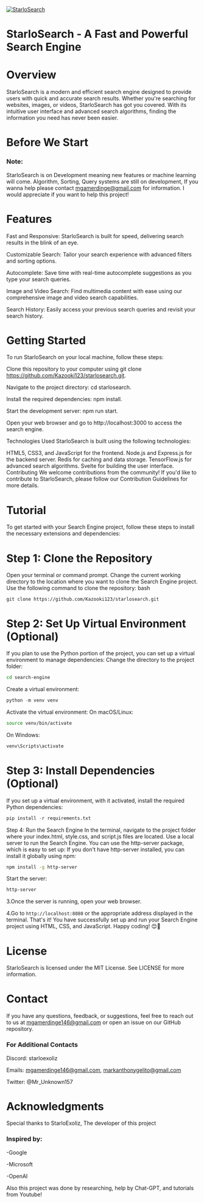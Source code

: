 [![StarloSearch](https://avatars.githubusercontent.com/u/139462470?s=48&v=4)](https://github.com/Kazooki123/starlosearch.git)

# StarloSearch - A Fast and Powerful Search Engine

# Overview
StarloSearch is a modern and efficient search engine designed to provide users with quick and accurate search results. Whether you're searching for websites, images, or videos, StarloSearch has got you covered. With its intuitive user interface and advanced search algorithms, finding the information you need has never been easier.

# Before We Start
### Note: 

StarloSearch is on Development meaning new features or machine learning will come. Algorithm, Sorting, Query systems are still on development, If you wanna help please contact mgamerdinge@gmail.com for information. I would appreciate if you want to help this project! 

# Features
Fast and Responsive: StarloSearch is built for speed, delivering search results in the blink of an eye.

Customizable Search: Tailor your search experience with advanced filters and sorting options.

Autocomplete: Save time with real-time autocomplete suggestions as you type your search queries.

Image and Video Search: Find multimedia content with ease using our comprehensive image and video search capabilities.

Search History: Easily access your previous search queries and revisit your search history.

# Getting Started
To run StarloSearch on your local machine, follow these steps:

Clone this repository to your computer using git clone https://github.com/Kazooki123/starlosearch.git.

Navigate to the project directory: cd starlosearch.

Install the required dependencies: npm install.

Start the development server: npm run start.

Open your web browser and go to http://localhost:3000 to access the search engine.

Technologies Used
StarloSearch is built using the following technologies:

HTML5, CSS3, and JavaScript for the frontend.
Node.js and Express.js for the backend server.
Redis for caching and data storage.
TensorFlow.js for advanced search algorithms.
Svelte for building the user interface.
Contributing
We welcome contributions from the community! If you'd like to contribute to StarloSearch, please follow our Contribution Guidelines for more details.

# Tutorial
To get started with your Search Engine project, follow these steps to install the necessary extensions and dependencies:

# Step 1: Clone the Repository
Open your terminal or command prompt.
Change the current working directory to the location where you want to clone the Search Engine project.
Use the following command to clone the repository:
bash
```shell
git clone https://github.com/Kazooki123/starlosearch.git
```

# Step 2: Set Up Virtual Environment (Optional)
If you plan to use the Python portion of the project, you can set up a virtual environment to manage dependencies:
 Change the directory to the project folder:
```bash
cd search-engine
```

Create a virtual environment:
```python
python -m venv venv
```

Activate the virtual environment:
 On macOS/Linux:
```bash
source venv/bin/activate
```

On Windows:
```bash
venv\Scripts\activate
```

# Step 3: Install Dependencies (Optional)
If you set up a virtual environment, with it activated, install the required Python dependencies:
```python
pip install -r requirements.txt
```

Step 4: Run the Search Engine
In the terminal, navigate to the project folder where your index.html, style.css, and script.js files are located.
Use a local server to run the Search Engine. You can use the http-server package, which is easy to set up:
If you don't have http-server installed, you can install it globally using npm:
```bash
npm install -g http-server
```

Start the server:
```bash
http-server
```

3.Once the server is running, open your web browser.

4.Go to `http://localhost:8080` or the appropriate address displayed in the terminal.
That's it! You have successfully set up and run your Search Engine project using HTML, CSS, and JavaScript. Happy coding! 😊🚀

# License
StarloSearch is licensed under the MIT License. See LICENSE for more information.

# Contact
If you have any questions, feedback, or suggestions, feel free to reach out to us at mgamerdinge146@gmail.com or open an issue on our GitHub repository.
### For Additional Contacts
Discord: starloexoliz

Emails: mgamerdinge146@gmail.com, markanthonygelito@gmail.com

Twitter: @Mr_Unknown157

# Acknowledgments
Special thanks to StarloExoliz, The developer of this project
### Inspired by:

-Google

-Microsoft

-OpenAI

Also this project was done by researching, help by Chat-GPT, and tutorials from Youtube!